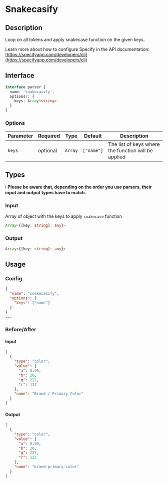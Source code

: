 # Snakecasify

## Description

Loop on all tokens and apply snakecase function on the given keys.

Learn more about how to configure Specify in the API documentation: [https://specifyapp.com/developers/cli](https://specifyapp.com/developers/cli)

## Interface 
```ts
interface parser {
  name: 'snakecasify',
  options?: {
    keys: Array<string>
  }
}
```
### Options

| Parameter              | Required | Type      | Default    | Description                                                                                                                |
| ---------------------- | -------- | --------- | ---------- | -------------------------------------------------------------------------------------------------------------------------- |
| `keys`                 | optional    | `Array`   | `["name"]` | The list of keys where the function will be applied                                                                        |

## Types

ℹ️ **Please be aware that, depending on the order you use parsers, their input and output types have to match.**

### Input

Array of object with the keys to apply `snakecase` function

```ts
Array<{[key: string]: any}>
```

### Output

```ts
Array<{[key: string]: any}>
```

## Usage
### Config

```json
{
  "name": "snakecasify",
  "options": {
    "keys": ["name"]
  }
}
...
```
### Before/After

#### Input

```json
[
  {
    "type": "color",
    "value": {
      "a": 0.96,
      "b": 20,
      "g": 227,
      "r": 122
    },
    "name": "Brand / Primary Color"
  }
]
```
#### Output

```json
[
  {
    "type": "color",
    "value": {
      "a": 0.96,
      "b": 20,
      "g": 227,
      "r": 122
    },
    "name": "brand-primary-color"
  }
]
```
